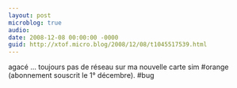 ```yaml
---
layout: post
microblog: true
audio: 
date: 2008-12-08 00:00:00 -0000
guid: http://xtof.micro.blog/2008/12/08/t1045517539.html
---
```

agacé ... toujours pas de réseau sur ma nouvelle carte sim #orange (abonnement souscrit le 1° décembre). #bug
